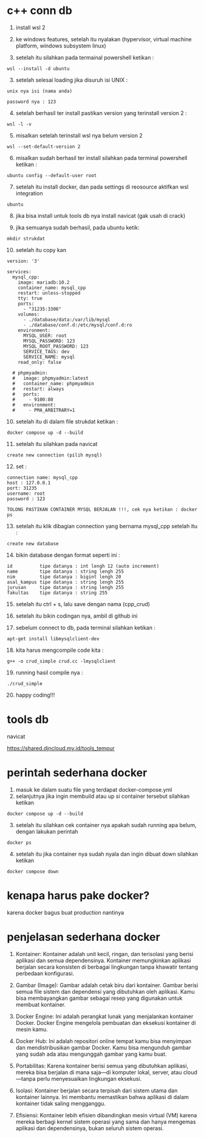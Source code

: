 # c++ conn db
1. install wsl 2

2. ke windows features, setelah itu nyalakan (hypervisor, virtual machine platform, windows subsystem linux)

3. setelah itu silahkan pada termainal powershell ketikan : 
```
wsl --install -d ubuntu
```
3. setelah selesai loading jika disuruh isi UNIX :
```
unix nya isi (nama anda)
```
```
password nya : 123
```
4. setelah berhasil ter install pastikan version yang terinstall version 2 : 
```
wsl -l -v 
```
5. misalkan setelah terinstall wsl nya belum version 2 
```
wsl --set-default-version 2
```
6. misalkan sudah berhasil ter install silahkan pada terminal powershell ketikan : 
```
ubuntu config --default-user root
```
7. setelah itu install docker, dan pada settings di reosource aktifkan wsl integration 
```
ubuntu
```
8. jika bisa install untuk tools db nya install navicat (gak usah di crack)

9. jika semuanya sudah berhasil, pada ubuntu ketik:
```
mkdir strukdat
```
10. setelah itu copy kan 
```
version: '3'

services:
  mysql_cpp:
    image: mariadb:10.2
    container_name: mysql_cpp
    restart: unless-stopped
    tty: true
    ports:
      - "31235:3306"
    volumes:
      - ./database/data:/var/lib/mysql
      - ./database/conf.d:/etc/mysql/conf.d:ro
    environment:
      MYSQL_USER: root
      MYSQL_PASSWORD: 123
      MYSQL_ROOT_PASSWORD: 123
      SERVICE_TAGS: dev
      SERVICE_NAME: mysql
    read_only: false

  # phpmyadmin:
  #   image: phpmyadmin:latest
  #   container_name: phpmyadmin
  #   restart: always
  #   ports:
  #     - 9100:80
  #   environment:
  #     - PMA_ARBITRARY=1

```
10. setelah itu di dalam file strukdat ketikan : 
```
docker compose up -d --build
```
11. setelah itu silahkan pada navicat 
```
create new connection (pilih mysql)
```
12. set : 
```
connection name: mysql_cpp
host : 127.0.0.1
port: 31235
username: root
password : 123

TOLONG PASTIKAN CONTAINER MYSQL BERJALAN !!!, cek nya ketikan : docker ps 
```
13. setelah itu klik dibagian connection yang bernama mysql_cpp setelah itu :
```
create new database
```

14. bikin database dengan format seperti ini : 
```
id          tipe datanya : int lengh 12 (auto increment)
name        tipe datanya : string lengh 255 
nim         tipe datanya : bigint lengh 20
asal_kampus tipe datanya : string lengh 255
jurusan     tipe datanya : string lengh 255
fakultas    tipe datanya : string 255
```

15. setelah itu ctrl + s, lalu save dengan nama (cpp_crud)

16. setelah itu bikin codingan nya, ambil di github ini

17. sebelum connect to db, pada terminal silahkan ketikan : 
```
apt-get install libmysqlclient-dev
```
18. kita harus mengcompile code kita : 
```
g++ -o crud_simple crud.cc -lmysqlclient
```
19. running hasil compile nya : 
```
./crud_simple
```

20. happy coding!!!

# tools db
navicat

https://shared.djncloud.my.id/tools_tempur

# perintah sederhana docker
1. masuk ke dalam suatu file yang terdapat docker-compose.yml
2. selanjutnya jika ingin membuild atau up si container tersebut silahkan ketikan 
```
docker compose up -d --build 
```

3. setelah itu silahkan cek container nya apakah sudah running apa belum, dengan lakukan perintah
```
docker ps 
```

4. setelah itu jika container nya sudah nyala dan ingin dibuat down silahkan ketikan 
```
docker compose down
```

# kenapa harus pake docker?
karena docker bagus buat production nantinya

# penjelasan sederhana docker 
1. Kontainer: Kontainer adalah unit kecil, ringan, dan terisolasi yang berisi aplikasi dan semua dependensinya. Kontainer memungkinkan aplikasi berjalan secara konsisten di berbagai lingkungan tanpa khawatir tentang perbedaan konfigurasi.

2. Gambar (Image): Gambar adalah cetak biru dari kontainer. Gambar berisi semua file sistem dan dependensi yang dibutuhkan oleh aplikasi. Kamu bisa membayangkan gambar sebagai resep yang digunakan untuk membuat kontainer.

3. Docker Engine: Ini adalah perangkat lunak yang menjalankan kontainer Docker. Docker Engine mengelola pembuatan dan eksekusi kontainer di mesin kamu.

4. Docker Hub: Ini adalah repositori online tempat kamu bisa menyimpan dan mendistribusikan gambar Docker. Kamu bisa mengunduh gambar yang sudah ada atau mengunggah gambar yang kamu buat.

5. Portabilitas: Karena kontainer berisi semua yang dibutuhkan aplikasi, mereka bisa berjalan di mana saja—di komputer lokal, server, atau cloud—tanpa perlu menyesuaikan lingkungan eksekusi.

6. Isolasi: Kontainer berjalan secara terpisah dari sistem utama dan kontainer lainnya. Ini membantu memastikan bahwa aplikasi di dalam kontainer tidak saling mengganggu.

7. Efisiensi: Kontainer lebih efisien dibandingkan mesin virtual (VM) karena mereka berbagi kernel sistem operasi yang sama dan hanya mengemas aplikasi dan dependensinya, bukan seluruh sistem operasi.
